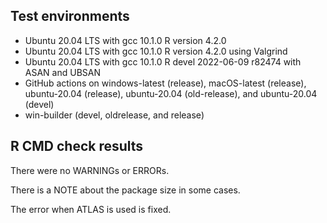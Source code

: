 ## Test environments
* Ubuntu 20.04 LTS with gcc 10.1.0
  R version 4.2.0
* Ubuntu 20.04 LTS with gcc 10.1.0
  R version 4.2.0 using Valgrind
* Ubuntu 20.04 LTS with gcc 10.1.0
  R devel 2022-06-09 r82474 with ASAN and UBSAN
* GitHub actions on windows-latest (release), macOS-latest (release), 
  ubuntu-20.04 (release), ubuntu-20.04 (old-release), and ubuntu-20.04 (devel)
* win-builder (devel, oldrelease, and release)
  
## R CMD check results
There were no WARNINGs or ERRORs.

There is a NOTE about the package size in some cases.

The error when ATLAS is used is fixed.

